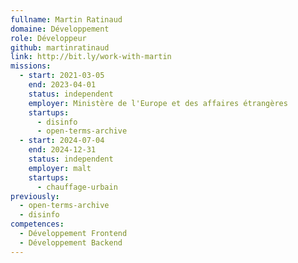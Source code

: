 ```yaml
---
fullname: Martin Ratinaud
domaine: Développement
role: Développeur
github: martinratinaud
link: http://bit.ly/work-with-martin
missions:
  - start: 2021-03-05
    end: 2023-04-01
    status: independent
    employer: Ministère de l'Europe et des affaires étrangères
    startups:
      - disinfo
      - open-terms-archive
  - start: 2024-07-04
    end: 2024-12-31
    status: independent
    employer: malt
    startups:
      - chauffage-urbain
previously:
  - open-terms-archive
  - disinfo
competences:
  - Développement Frontend
  - Développement Backend
---
```

